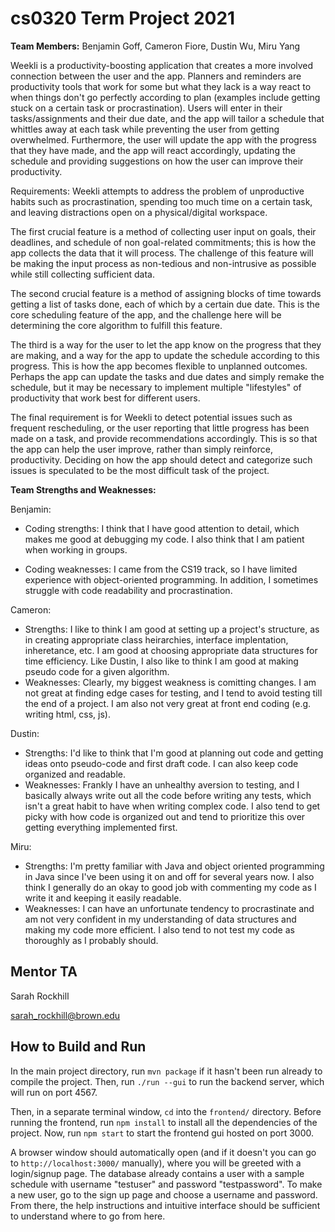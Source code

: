 # cs0320 Term Project 2021

**Team Members:** Benjamin Goff, Cameron Fiore, Dustin Wu, Miru Yang

Weekli is a productivity-boosting application that creates a more involved
connection between the user and the app. Planners and reminders are productivity tools that work for
some but what they lack is a way react to when things don't go perfectly according to plan
(examples include getting stuck on a certain task or procrastination). Users will enter in their
tasks/assignments and their due date, and the app will tailor a schedule that whittles away at each
task while preventing the user from getting overwhelmed. Furthermore, the user will update the app
with the progress that they have made, and the app will react accordingly, updating the schedule and
providing suggestions on how the user can improve their productivity.

Requirements: Weekli attempts to address the problem of unproductive habits such as
procrastination, spending too much time on a certain task, and leaving distractions open on a
physical/digital workspace.

The first crucial feature is a method of collecting user input on goals, their deadlines, and
schedule of non goal-related commitments; this is how the app collects the data that it will
process. The challenge of this feature will be making the input process as non-tedious and
non-intrusive as possible while still collecting sufficient data.

The second crucial feature is a method of assigning blocks of time towards getting a list of tasks
done, each of which by a certain due date. This is the core scheduling feature of the app, and the
challenge here will be determining the core algorithm to fulfill this feature.

The third is a way for the user to let the app know on the progress that they are making, and a way
for the app to update the schedule according to this progress. This is how the app becomes flexible
to unplanned outcomes. Perhaps the app can update the tasks and due dates and simply remake the
schedule, but it may be necessary to implement multiple "lifestyles" of productivity that work best
for different users.

The final requirement is for Weekli to detect potential issues such as frequent rescheduling, or
the user reporting that little progress has been made on a task, and provide recommendations
accordingly. This is so that the app can help the user improve, rather than simply reinforce,
productivity. Deciding on how the app should detect and categorize such issues is speculated to be
the most difficult task of the project.

**Team Strengths and Weaknesses:**

Benjamin:

- Coding strengths: I think that I have good attention to detail, which makes me good at debugging
  my code. I also think that I am patient when working in groups.

- Coding weaknesses: I came from the CS19 track, so I have limited experience with object-oriented
  programming. In addition, I sometimes struggle with code readability and procrastination.

Cameron:

* Strengths: I like to think I am good at setting up a project's structure, as in creating
  appropriate class heirarchies, interface implentation, inheretance, etc. I am good at choosing
  appropriate data structures for time efficiency. Like Dustin, I also like to think I am good at
  making pseudo code for a given algorithm.
* Weaknesses: Clearly, my biggest weakness is comitting changes. I am not great at finding edge
  cases for testing, and I tend to avoid testing till the end of a project. I am also not very great
  at front end coding
  (e.g. writing html, css, js).

Dustin:

* Strengths: I'd like to think that I'm good at planning out code and getting ideas onto pseudo-code
  and first draft code. I can also keep code organized and readable.
* Weaknesses: Frankly I have an unhealthy aversion to testing, and I basically always write out all
  the code before writing any tests, which isn't a great habit to have when writing complex code. I
  also tend to get picky with how code is organized out and tend to prioritize this over getting
  everything implemented first.

Miru:

* Strengths: I'm pretty familiar with Java and object oriented programming in Java since I've been
  using it on and off for several years now. I also think I generally do an okay to good job with
  commenting my code as I write it and keeping it easily readable.
* Weaknesses: I can have an unfortunate tendency to procrastinate and am not very confident in my
  understanding of data structures and making my code more efficient. I also tend to not test my
  code as thoroughly as I probably should.

## Mentor TA

Sarah Rockhill

sarah_rockhill@brown.edu

## How to Build and Run

In the main project directory, run ```mvn package``` if it hasn't been run already to compile the
project. Then, run ```./run --gui``` to run the backend server, which will run on port 4567.

Then, in a separate terminal window, ```cd``` into the ```frontend/``` directory. Before running the
frontend, run ```npm install``` to install all the dependencies of the project. Now,
run ```npm start``` to start the frontend gui hosted on port 3000.

A browser window should automatically open (and if it doesn't you can go
to ```http://localhost:3000/``` manually), where you will be greeted with a login/signup page. The
database already contains a user with a sample schedule with username "testuser" and password
"testpassword". To make a new user, go to the sign up page and choose a username and password. 
From there, the help instructions and intuitive interface should be sufficient to understand 
where to go from here.
